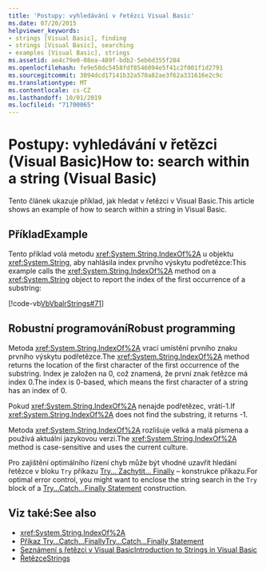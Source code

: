 ```yaml
---
title: 'Postupy: vyhledávání v řetězci Visual Basic'
ms.date: 07/20/2015
helpviewer_keywords:
- strings [Visual Basic], finding
- strings [Visual Basic], searching
- examples [Visual Basic], strings
ms.assetid: ae4c79e0-08ea-489f-bdb2-5eb6d355f284
ms.openlocfilehash: fe9e50dc5458fdf8546094e5f41c2f001f1d2791
ms.sourcegitcommit: 3094dcd17141b32a570a82ae3f62a331616e2c9c
ms.translationtype: MT
ms.contentlocale: cs-CZ
ms.lasthandoff: 10/01/2019
ms.locfileid: "71700065"
---
```

# <a name="how-to-search-within-a-string-visual-basic"></a><span data-ttu-id="a9eaf-102">Postupy: vyhledávání v řetězci (Visual Basic)</span><span class="sxs-lookup"><span data-stu-id="a9eaf-102">How to: search within a string (Visual Basic)</span></span>

<span data-ttu-id="a9eaf-103">Tento článek ukazuje příklad, jak hledat v řetězci v Visual Basic.</span><span class="sxs-lookup"><span data-stu-id="a9eaf-103">This article shows an example of how to search within a string in Visual Basic.</span></span>

## <a name="example"></a><span data-ttu-id="a9eaf-104">Příklad</span><span class="sxs-lookup"><span data-stu-id="a9eaf-104">Example</span></span>

<span data-ttu-id="a9eaf-105">Tento příklad volá metodu <xref:System.String.IndexOf%2A> u objektu <xref:System.String>, aby nahlásila index prvního výskytu podřetězce:</span><span class="sxs-lookup"><span data-stu-id="a9eaf-105">This example calls the <xref:System.String.IndexOf%2A> method on a <xref:System.String> object to report the index of the first occurrence of a substring:</span></span>

 [!code-vb[VbVbalrStrings#71](~/samples/snippets/visualbasic/VS_Snippets_VBCSharp/VbVbalrStrings/VB/Class2.vb#71)]

## <a name="robust-programming"></a><span data-ttu-id="a9eaf-106">Robustní programování</span><span class="sxs-lookup"><span data-stu-id="a9eaf-106">Robust programming</span></span>

<span data-ttu-id="a9eaf-107">Metoda <xref:System.String.IndexOf%2A> vrací umístění prvního znaku prvního výskytu podřetězce.</span><span class="sxs-lookup"><span data-stu-id="a9eaf-107">The <xref:System.String.IndexOf%2A> method returns the location of the first character of the first occurrence of the substring.</span></span> <span data-ttu-id="a9eaf-108">Index je založen na 0, což znamená, že první znak řetězce má index 0.</span><span class="sxs-lookup"><span data-stu-id="a9eaf-108">The index is 0-based, which means the first character of a string has an index of 0.</span></span>

<span data-ttu-id="a9eaf-109">Pokud <xref:System.String.IndexOf%2A> nenajde podřetězec, vrátí-1.</span><span class="sxs-lookup"><span data-stu-id="a9eaf-109">If <xref:System.String.IndexOf%2A> does not find the substring, it returns -1.</span></span>

<span data-ttu-id="a9eaf-110">Metoda <xref:System.String.IndexOf%2A> rozlišuje velká a malá písmena a používá aktuální jazykovou verzi.</span><span class="sxs-lookup"><span data-stu-id="a9eaf-110">The <xref:System.String.IndexOf%2A> method is case-sensitive and uses the current culture.</span></span>

<span data-ttu-id="a9eaf-111">Pro zajištění optimálního řízení chyb může být vhodné uzavřít hledání řetězce v bloku `Try` příkazu [Try... Zachytit... Finally](../../../language-reference/statements/try-catch-finally-statement.md) – konstrukce příkazu.</span><span class="sxs-lookup"><span data-stu-id="a9eaf-111">For optimal error control, you might want to enclose the string search in the `Try` block of a [Try...Catch...Finally Statement](../../../language-reference/statements/try-catch-finally-statement.md) construction.</span></span>

## <a name="see-also"></a><span data-ttu-id="a9eaf-112">Viz také:</span><span class="sxs-lookup"><span data-stu-id="a9eaf-112">See also</span></span>

- <xref:System.String.IndexOf%2A>
- [<span data-ttu-id="a9eaf-113">Příkaz Try...Catch...Finally</span><span class="sxs-lookup"><span data-stu-id="a9eaf-113">Try...Catch...Finally Statement</span></span>](../../../language-reference/statements/try-catch-finally-statement.md)
- [<span data-ttu-id="a9eaf-114">Seznámení s řetězci v Visual Basic</span><span class="sxs-lookup"><span data-stu-id="a9eaf-114">Introduction to Strings in Visual Basic</span></span>](introduction-to-strings.md)
- [<span data-ttu-id="a9eaf-115">Řetězce</span><span class="sxs-lookup"><span data-stu-id="a9eaf-115">Strings</span></span>](index.md)
